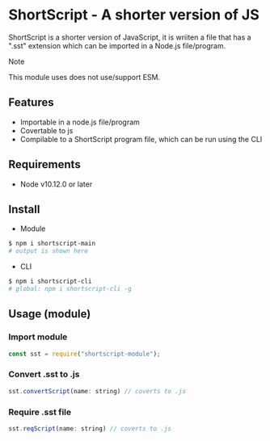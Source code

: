 # ShortScript - A shorter version of JS

ShortScript is a shorter version of JavaScript, it is wriiten a file that has a ".sst" extension which can be imported in a Node.js file/program.

> [!NOTE]
> This module uses does not use/support ESM.

## Features

* Importable in a node.js file/program
* Covertable to js
* Compilable to a ShortScript program file, which can be run using the CLI

## Requirements

* Node v10.12.0 or later

## Install

* Module

```bash
$ npm i shortscript-main
# output is shown here
```

* CLI

```bash
$ npm i shortscript-cli
# global: npm i shortscript-cli -g
```

## Usage (module)

### Import module

```javascript
const sst = require("shortscript-module");
```

### Convert .sst to .js

```javascript
sst.convertScript(name: string) // coverts to .js
```

### Require .sst file

```javascript
sst.reqScript(name: string) // coverts to .js
```
